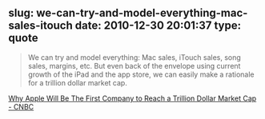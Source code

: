 slug: we-can-try-and-model-everything-mac-sales-itouch
date: 2010-12-30 20:01:37
type: quote
---

> We can try and model everything: Mac sales, iTouch sales, song sales, margins, etc. But even back of the envelope using current growth of the iPad and the app store, we can easily make a rationale for a trillion dollar market cap.

[Why Apple Will Be The First Company to Reach a Trillion Dollar Market Cap - CNBC](http://www.cnbc.com/id/40851517)
